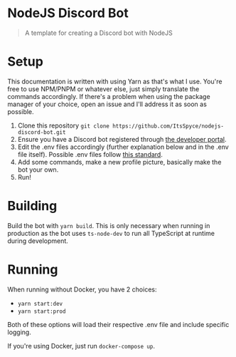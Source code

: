 # NodeJS Discord Bot

> A template for creating a Discord bot with NodeJS

# Setup

This documentation is written with using Yarn as that's what I use. You're free to use NPM/PNPM or whatever else, just simply translate the commands accordingly. If there's a problem when using the package manager of your choice, open an issue and I'll address it as soon as possible.

1. Clone this repository
   `git clone https://github.com/ItsSpyce/nodejs-discord-bot.git`
2. Ensure you have a Discord bot registered through [the developer portal](https://discord.com/developers/applications).
3. Edit the .env files accordingly (further explanation below and in the .env file itself). Possible .env files follow [this standard](https://github.com/bkeepers/dotenv#what-other-env-files-can-i-use).
4. Add some commands, make a new profile picture, basically make the bot your own.
5. Run!

# Building

Build the bot with `yarn build`. This is only necessary when running in production as the bot uses `ts-node-dev` to run all TypeScript at runtime during development.

# Running

When running without Docker, you have 2 choices:

- `yarn start:dev`
- `yarn start:prod`

Both of these options will load their respective .env file and include specific logging.

If you're using Docker, just run `docker-compose up`.
